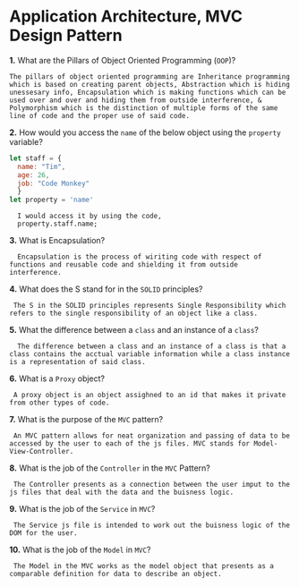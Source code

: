 # Application Architecture, MVC Design Pattern

**1.** What are the Pillars of Object Oriented Programming (`OOP`)?
<!-- enter you answer in the space below -->
```
The pillars of object oriented programming are Inheritance programming which is based on creating parent objects, Abstraction which is hiding unessesary info, Encapsulation which is making functions which can be used over and over and hiding them from outside interference, & Polymorphism which is the distinction of multiple forms of the same line of code and the proper use of said code. 
```
**2.** How would you access the `name` of the below object using the `property` variable?
```js
let staff = {
  name: "Tim",
  age: 26,
  job: "Code Monkey"
  }
let property = 'name'
```
<!-- enter you answer in the space below -->
```
  I would access it by using the code,
  property.staff.name;
```
**3.** What is Encapsulation?
<!-- enter you answer in the space below -->
```
  Encapsulation is the process of wiriting code with respect of functions and reusable code and shielding it from outside interference.
```
**4.** What does the S stand for in the `SOLID` principles?
<!-- enter you answer in the space below -->
```
 The S in the SOLID principles represents Single Responsibility which refers to the single responsibility of an object like a class.
```
**5.** What the difference between a `class` and an instance of a `class`?
<!-- enter you answer in the space below -->
```
  The difference between a class and an instance of a class is that a class contains the acctual variable information while a class instance is a representation of said class.
```
**6.** What is a `Proxy` object?
<!-- enter you answer in the space below -->
```
 A proxy object is an object assighned to an id that makes it private from other types of code.
```

**7.** What is the purpose of the `MVC` pattern?
<!-- enter you answer in the space below -->
```
 An MVC pattern allows for neat organization and passing of data to be accessed by the user to each of the js files. MVC stands for Model-View-Controller.  
```
**8.** What is the job of the `Controller` in the `MVC` Pattern?
<!-- enter you answer in the space below -->
```
 The Controller presents as a connection between the user imput to the js files that deal with the data and the buisness logic.
```

**9.** What is the job of the `Service` in `MVC`?
<!-- enter you answer in the space below -->
```
 The Service js file is intended to work out the buisness logic of the DOM for the user.
```
**10.** What is the job of the `Model` in `MVC`?
<!-- enter you answer in the space below -->
```
 The Model in the MVC works as the model object that presents as a comparable definition for data to describe an object.
```

